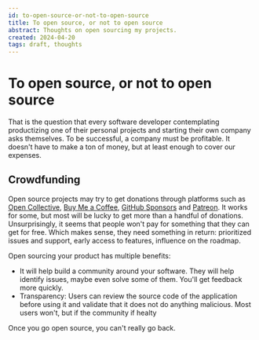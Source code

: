 ```yaml
---
id: to-open-source-or-not-to-open-source
title: To open source, or not to open source
abstract: Thoughts on open sourcing my projects.
created: 2024-04-20
tags: draft, thoughts
---
```


# To open source, or not to open source
That is the question that every software developer contemplating productizing one of their personal projects and starting their own company asks themselves. To be successful, a company must be profitable. It doesn't have to make a ton of money, but at least enough to cover our expenses.




## Crowdfunding
Open source projects may try to get donations through platforms such as [Open Collective](https://opencollective.com/), [Buy Me a Coffee](https://buymeacoffee.com/), [GitHub Sponsors](https://github.com/sponsors) and [Patreon](https://www.patreon.com/). It works for some, but most will be lucky to get more than a handful of donations. Unsurprisingly, it seems that people won't pay for something that they can get for free. Which makes sense, they need something in return: prioritized issues and support, early access to features, influence on the roadmap.

Open sourcing your product has multiple benefits:
 - It will help build a community around your software. They will help identify issues, maybe even solve some of them. You'll get feedback more quickly.
 - Transparency: Users can review the source code of the application before using it and validate that it does not do anything malicious. Most users won't, but if the community if healty

Once you go open source, you can't really go back.